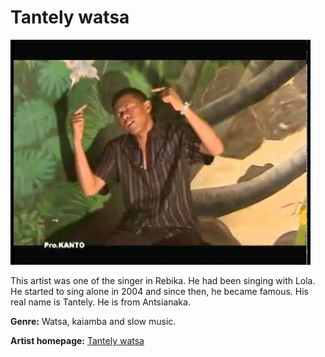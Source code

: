 # Tantely watsa

![Tantely watsa](tantely-watsa.jpg)

This artist was one of the singer in Rebika. He had been singing with Lola.
He started to sing alone in 2004 and since then, he became famous. His real name is Tantely. He is from Antsianaka.

**Genre:** Watsa, kaiamba and slow music.

**Artist homepage:** [Tantely watsa](https://web.facebook.com/people/Tanteli-Tarika-Tanteli-Watsa/100002632278287?_rdc=1&_rdr)
